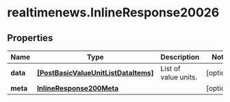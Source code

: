 # realtimenews.InlineResponse20026

## Properties

Name | Type | Description | Notes
------------ | ------------- | ------------- | -------------
**data** | [**[PostBasicValueUnitListDataItems]**](PostBasicValueUnitListDataItems.md) | List of value units. | [optional] 
**meta** | [**InlineResponse200Meta**](InlineResponse200Meta.md) |  | [optional] 


